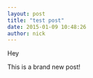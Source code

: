 ```yaml
---
layout: post
title: "test post"
date: 2015-01-09 10:48:26
author: nick
---
```


Hey

This is a brand new post!
